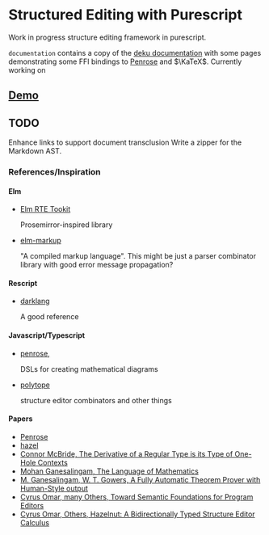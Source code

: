 # Structured Editing with Purescript

Work in progress structure editing framework in purescript.

`documentation` contains a copy of the [deku documentation](https://github.com/mikesol/deku-documentation) with some pages demonstrating some FFI bindings to [Penrose](https://penrose.cs.cmu.edu) and $\KaTeX$. Currently working on

## [Demo](https://purescript-editor.netlify.app)






## TODO

Enhance links to support document transclusion
Write a zipper for the Markdown AST.

### References/Inspiration

#### Elm 

* [Elm RTE Tookit](https://github.com/mweiss/elm-rte-toolkit)

  Prosemirror-inspired library

* [elm-markup](https://github.com/mdgriffith/elm-markup)  

  "A compiled markup language". This might be just a parser combinator 
  library with good error message propagation?

#### Rescript

* [darklang](https://github.com/darklang/classic-dark)

  A good reference

#### Javascript/Typescript

* [penrose](https://github.com/penrose/penrose),

  DSLs for creating mathematical diagrams

* [polytope](https://github.com/vezwork/Polytope)

  structure editor combinators and other things

#### Papers

* [Penrose](https://penrose.cs.cmu.edu/media/Penrose_SIGGRAPH2020a.pdf)
* [hazel](https://github.com/hazelgrove/hazel)
* [Connor McBride, The Derivative of a Regular Type is its Type of One-Hole Contexts](http://strictlypositive.org/diff.pdf)
* [Mohan Ganesalingam, The Language of Mathematics]()
* [M. Ganesalingam, W. T. Gowers, A Fully Automatic Theorem Prover with Human-Style output]()
* [Cyrus Omar, many Others, Toward Semantic Foundations for Program Editors](https://arxiv.org/pdf/1703.08694.pdf)
* [Cyrus Omar, Others, Hazelnut: A Bidirectionally Typed Structure Editor Calculus](https://arxiv.org/pdf/1703.08694.pdf)